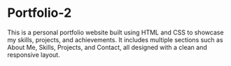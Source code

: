 # Portfolio-2
This is a personal portfolio website built using HTML and CSS to showcase my skills, projects, and achievements. It includes multiple sections such as About Me, Skills, Projects, and Contact, all designed with a clean and responsive layout.
